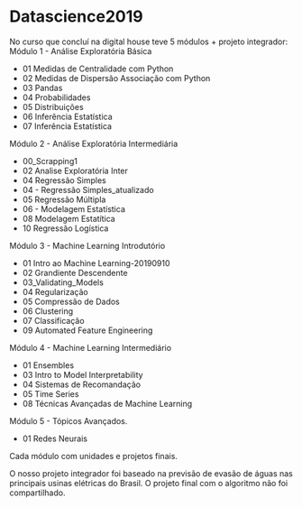 # Datascience2019
No curso que concluí na digital house teve 5 módulos + projeto integrador: 
Módulo 1 - Análise Exploratória Básica 
 - 01 Medidas de Centralidade com Python
 - 02 Medidas de Dispersão Associação com Python
 - 03 Pandas
 - 04 Probabilidades
 - 05 Distribuições
 - 06 Inferência Estatística
 - 07 Inferência Estatística
 
Módulo 2 - Análise Exploratória Intermediária 
 - 00_Scrapping1
 - 02 Analise Exploratória Inter
 - 04 Regressão Simples
 - 04 - Regressão Simples_atualizado
 - 05 Regressão Múltipla
 - 06 - Modelagem Estatística
 - 08 Modelagem Estatítica
 - 10 Regressão Logística
 
Módulo 3 - Machine Learning Introdutório 
 - 01 Intro ao Machine Learning-20190910
 - 02 Grandiente Descendente
 - 03_Validating_Models
 - 04 Regularização
 - 05 Compressão de Dados
 - 06 Clustering
 - 07 Classificação
 - 09 Automated Feature Engineering
 
Módulo 4 - Machine Learning Intermediário
 - 01 Ensembles
 - 03 Intro to Model Interpretability
 - 04 Sistemas de Recomandação
 - 05 Time Series
 - 08 Técnicas Avançadas de Machine Learning
 
Módulo 5 - Tópicos Avançados.  
 - 01 Redes Neurais

Cada módulo com unidades e projetos finais.  

O nosso projeto integrador foi baseado na previsão de evasão de águas nas principais usinas elétricas do Brasil. 
O projeto final com o algoritmo não foi compartilhado.
